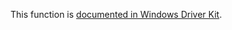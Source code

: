 This function is [documented in Windows Driver Kit](https://learn.microsoft.com/en-us/windows-hardware/drivers/ddi/wdm/nf-wdm-zwopenkey).
